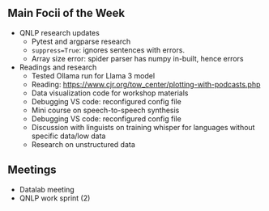 ## Main Focii of the Week
- QNLP research updates
  - Pytest and argparse research
  - `suppress=True`: ignores sentences with errors.
  - Array size error: spider parser has numpy in-built, hence errors
- Readings and research
  - Tested Ollama run for Llama 3 model
  - Reading: https://www.cjr.org/tow_center/plotting-with-podcasts.php
  - Data visualization code for workshop materials
  - Debugging VS code: reconfigured config file
  - Mini course on speech-to-speech synthesis
  - Debugging VS code: reconfigured config file
  - Discussion with linguists on training whisper for languages without specific data/low data
  - Research on unstructured data

## Meetings
- Datalab meeting
- QNLP work sprint (2)

